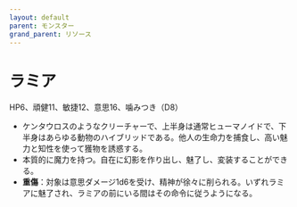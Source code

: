 ```yaml
---
layout: default
parent: モンスター
grand_parent: リソース
---
```


# ラミア

HP6、頑健11、敏捷12、意思16、噛みつき（D8）

- ケンタウロスのようなクリーチャーで、上半身は通常ヒューマノイドで、下半身はあらゆる動物のハイブリッドである。他人の生命力を捕食し、高い魅力と知性を使って獲物を誘惑する。
- 本質的に魔力を持つ。自在に幻影を作り出し、魅了し、変装することができる。
- **重傷**：対象は意思ダメージ1d6を受け、精神が徐々に削られる。いずれラミアに魅了され、ラミアの前にいる間はその命令に従うようになる。
